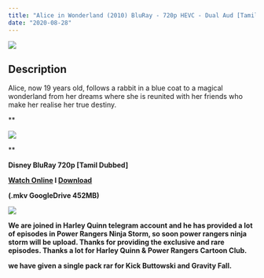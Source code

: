 ```yaml
---
title: "Alice in Wonderland (2010) BluRay - 720p HEVC - Dual Aud [Tamil + Eng] - x265 - 450MB"
date: "2020-08-28"
---
```


[![](https://1.bp.blogspot.com/-6PLTRd2LWa8/X0iRh7TOciI/AAAAAAAABGo/jh6gmISgPmwZy4hpVvUOHP1pNR15S3Y_QCLcBGAsYHQ/w640-h434/mpw-50974.jpg)](https://1.bp.blogspot.com/-6PLTRd2LWa8/X0iRh7TOciI/AAAAAAAABGo/jh6gmISgPmwZy4hpVvUOHP1pNR15S3Y_QCLcBGAsYHQ/s600/mpw-50974.jpg)

## Description

Alice, now 19 years old, follows a rabbit in a blue coat to a magical wonderland from her dreams where she is reunited with her friends who make her realise her true destiny.

**

[![](https://1.bp.blogspot.com/-fai1ZuUwnbA/XIjy2aT4irI/AAAAAAAAANw/7rEO6tENJrUFG3goDQKkqoL-8fDxd-o3gCK4BGAsYHg/d/torrborder.gif)](https://1.bp.blogspot.com/-fai1ZuUwnbA/XIjy2aT4irI/AAAAAAAAANw/7rEO6tENJrUFG3goDQKkqoL-8fDxd-o3gCK4BGAsYHg/s500/torrborder.gif)

**

**Disney BluRay 720p \[Tamil Dubbed\]**

 **[Watch Online](https://drive.google.com/file/d/1Iv888PmL6ljL_g6oyX_WIyjCOVxUJMvN/view) I [Download](https://drive.google.com/uc?id=1Iv888PmL6ljL_g6oyX_WIyjCOVxUJMvN&export=download)**

**(.mkv GoogleDrive 452MB)**

[![](https://1.bp.blogspot.com/-fai1ZuUwnbA/XIjy2aT4irI/AAAAAAAAANw/7rEO6tENJrUFG3goDQKkqoL-8fDxd-o3gCK4BGAsYHg/d/torrborder.gif)](https://1.bp.blogspot.com/-fai1ZuUwnbA/XIjy2aT4irI/AAAAAAAAANw/7rEO6tENJrUFG3goDQKkqoL-8fDxd-o3gCK4BGAsYHg/s500/torrborder.gif)

**We are joined in Harley Quinn telegram account and he has provided a lot of episodes in Power Rangers Ninja Storm, so soon power rangers ninja storm will be upload. Thanks for providing the exclusive and rare episodes. Thanks a lot for Harley Quinn & Power Rangers Cartoon Club.**

**we have given a single pack rar for Kick Buttowski and Gravity Fall.**
